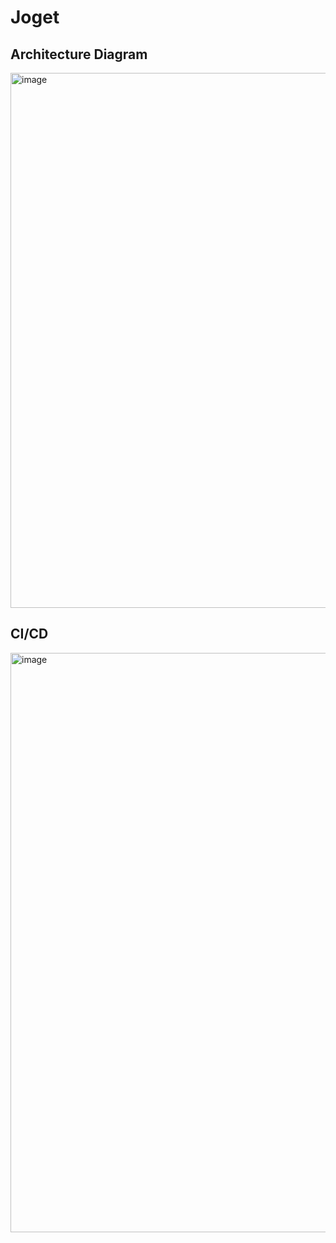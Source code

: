 # Joget

## Architecture Diagram
<img width="856" alt="image" src="https://github.com/T2Wil/joget/assets/30593186/79586ffe-ca02-43dd-b33f-5365c8c90caa">


## CI/CD
<img width="927" alt="image" src="https://github.com/T2Wil/joget/assets/30593186/04898a1a-fa3b-49eb-9b07-74a07070a47b">
